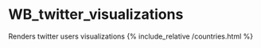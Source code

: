 # WB_twitter_visualizations
Renders twitter users visualizations
{% include_relative /countries.html %}
